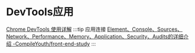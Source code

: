 # DevTools应用
[Chrome DevTools 使用详解](https://blog.csdn.net/hello_sgw/article/details/79618080)
:::tip 应用连接
[Element、Console、Sources、Network、Performance、Memory、Application、Security、Audits的详细介绍 -CompileYouth/front-end-study](https://github.com/CompileYouth/front-end-study/tree/master/tool/devtools)
:::
